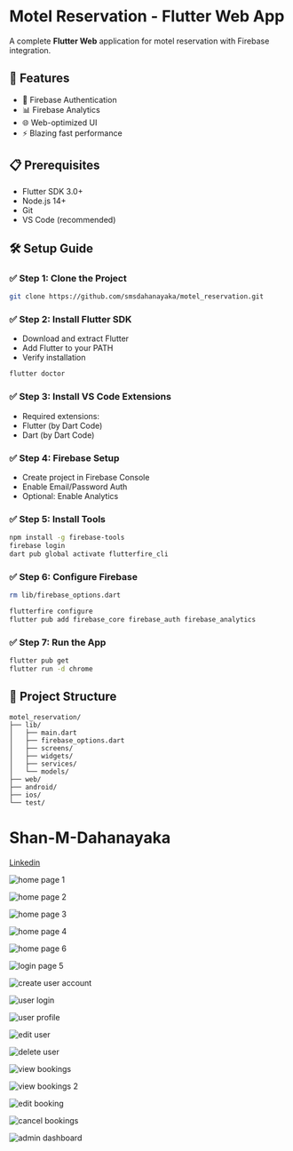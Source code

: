 # Motel Reservation - Flutter Web App

A complete **Flutter Web** application for motel reservation with Firebase integration.

## 🚀 Features

- 🔐 Firebase Authentication
- 📊 Firebase Analytics
- 🌐 Web-optimized UI
- ⚡ Blazing fast performance

## 📋 Prerequisites

- Flutter SDK 3.0+
- Node.js 14+
- Git
- VS Code (recommended)

## 🛠️ Setup Guide

### ✅ Step 1: Clone the Project

```sh
git clone https://github.com/smsdahanayaka/motel_reservation.git

```

### ✅ Step 2: Install Flutter SDK

- Download and extract Flutter
- Add Flutter to your PATH
- Verify installation

```sh
flutter doctor
```

### ✅ Step 3: Install VS Code Extensions

- Required extensions:
- Flutter (by Dart Code)
- Dart (by Dart Code)

### ✅ Step 4: Firebase Setup

- Create project in Firebase Console
- Enable Email/Password Auth
- Optional: Enable Analytics

### ✅ Step 5: Install Tools

```sh
npm install -g firebase-tools
firebase login
dart pub global activate flutterfire_cli
```

### ✅ Step 6: Configure Firebase

```sh
rm lib/firebase_options.dart

flutterfire configure
flutter pub add firebase_core firebase_auth firebase_analytics
```

### ✅ Step 7: Run the App

```sh
flutter pub get
flutter run -d chrome
```

## 📂 Project Structure

```
motel_reservation/
├── lib/
│   ├── main.dart
│   ├── firebase_options.dart
│   ├── screens/
│   ├── widgets/
│   ├── services/
│   └── models/
├── web/
├── android/
├── ios/
└── test/
```

# Shan-M-Dahanayaka

<a href="https://www.linkedin.com/in/shan-m-dahanayaka/" target="_blank">Linkedin</a>

![home page 1](image-2.png)

![home page 2](image-3.png)

![home page 3](image-4.png)

![home page 4](image-5.png)

![home page 6](image-6.png)

![login page 5](image-1.png)

![create user account](image.png)

![user login](image-7.png)

![user profile](image-8.png)

![edit user](image-9.png)

![delete user](image-10.png)

![view bookings](image-11.png)

![view bookings 2](image-12.png)

![edit booking](image-13.png)

![cancel bookings](image-14.png)

![admin dashboard](image-15.png)